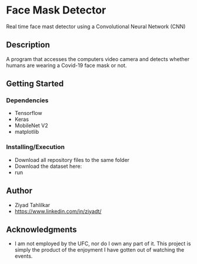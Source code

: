 # Face Mask Detector

Real time face mast detector using a Convolutional Neural Network (CNN)

## Description

A program that accesses the computers video camera and detects whether humans are wearing a Covid-19 face mask or not.

## Getting Started

### Dependencies

* Tensorflow
* Keras
* MobileNet V2
* matplotlib

### Installing/Execution

* Download all repository files to the same folder
* Download the dataset here: 
* run

## Author
* Ziyad Tahlilkar
* https://www.linkedin.com/in/ziyadt/

## Acknowledgments
* I am not employed by the UFC, nor do I own any part of it. This project is simply the product of the enjoyment I have gotten out of watching the events.
